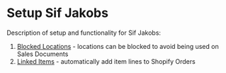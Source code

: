 # Setup Sif Jakobs

Description of setup and functionality for Sif Jakobs:

1. [Blocked Locations](BlockedLocations.md) - locations can be blocked to avoid being used on Sales Documents
2. [Linked Items](LinkedItems.md) - automatically add item lines to Shopify Orders